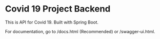 # Covid 19 Project Backend

This is API for Covid 19. Built with Spring Boot.

For documentation, go to /docs.html (Recommended) or /swagger-ui.html.
